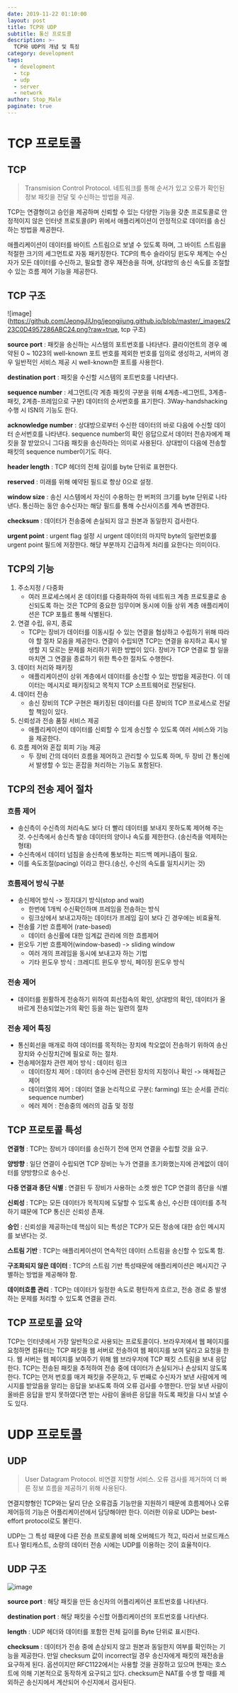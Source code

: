 ```yaml
---
date: 2019-11-22 01:10:00
layout: post
title: TCP와 UDP
subtitle: 통신 프로토콜
description: >-
  TCP와 UDP의 개념 및 특징
category: development
tags:
  - development
  - tcp
  - udp
  - server
  - network
author: Stop_Male
paginate: true
---
```


# TCP 프로토콜

## TCP

>  Transmision Control Protocol.
> 네트워크를 통해 순서가 있고 오류가 확인된 정보 패킷을 전달 및 수신하는 방법을 제공.

TCP는 연결형이고 승인을 제공하며 신뢰할 수 있는 다양한 기능을 갖춘 프로토콜로 안정적이지 않은 인터넷 프로토콜(IP) 위에서 애플리케이션이 안정적으로 데이터를 송신하는 방법을 제공한다.

애플리케이션이 데이터를 바이트 스트림으로 보낼 수 있도록 하며, 그 바이트 스트림을 적절한 크기의 세그먼트로 자동 패키징한다. TCP의 특수 슬라이딩 윈도우 체계는 수신자가 모든 데이터를 수신하고, 필요할 경우 재전송을 하며, 상대방의 송신 속도를 조절할 수 있는 흐름 제어 기능을 제공한다.

## TCP 구조

![image](https://github.com/JeongJiUng/jeongjiung.github.io/blob/master/_images/223C0D4957286ABC24.png?raw=true, tcp 구조)

**source port** : 패킷을 송신하는 시스템의 포트번호를 나타낸다. 클라이언트의 경우 예약된 0 ~ 1023의 well-known 포트 번호를 제외한 번호를 임의로 생성하고, 서버의 경우 일반적인 서비스 제공 시 well-known한 포트를 사용한다.

**destination port** : 패킷을 수신할 시스템의 포트번호를 나타낸다.

**sequence number** : 세그먼트(각 계층 패킷의 구분을 위해 4계층-세그먼트, 3계층-패킷, 2계층-프레임으로 구분) 데이터의 순서번호를 표기한다. 3Way-handshacking 수행 시 ISN의 기능도 한다.

**acknowledge number** : 상대방으로부터 수신한 데이터의 바로 다음에 수신할 데이터 순서번호를 나타낸다. sequence number의 확인 응답으로서 데이터 전송자에게 패킷을 잘 받았으니 그다음 패킷을 송신하라는 의미로 사용된다. 상대방이 다음에 전송할 패킷의 sequence number이기도 하다.

**header length** : TCP 헤더의 전체 길이를 byte 단위로 표현한다.

**reserved** : 미래를 위해 예약된 필드로 항상 0으로 설정.

**window size** : 송신 시스템에서 자신이 수용하는 한 버퍼의 크기를 byte 단위로 나타낸다. 통신하는 동안 송수신자는 해당 필드를 통해 수신사이즈를 계속 변경한다.

**checksum** : 데이터가 전송중에 손실되지 않고 원본과 동일한지 검사한다.

**urgent point** : urgent flag 설정 시 urgent 데이터의 마지막 byte의 일련번호를 urgent point 필드에 저장한다. 해당 부분까지 긴급하게 처리를 요한다는 의미이다.



## TCP의 기능

1. 주소지정 / 다중화
   * 여러 프로세스에서 온 데이터를 다중화하여 하위 네트워크 계층 프로토콜로 송신되도록 하는 것은 TCP의 중요한 임무이며 동시에 이들 상위 계층 애플리케이션은 TCP 포틀르 통해 식별된다.
2. 연결 수립, 유지, 종료
   * TCP는 장비가 데이터를 이동시킬 수 있는 연결을 협상하고 수립하기 위해 따라야 할 절차 모음을 제공한다. 연결이 수립되면 TCP는 연결을 유지하고 혹시 발생할 지 모르는 문제를 처리하기 위한 방법이 있다. 장비가 TCP 연결로 할 일을 마치면 그 연결을 종료하기 위한 특수한 절차도 수행한다.
3. 데이터 처리와 패키징
   * 애플리케이션이 상위 계층에서 데이터를 송신할 수 있는 방법을 제공한다. 이 데이터는 메시지로 패키징되고 목적지 TCP 소프트웨어로 전달된다.
4. 데이터 전송
   * 송신 장비의 TCP 구현은 패키징된 데이터를 다른 장비의 TCP 프로세스로 전달할 책임이 있다.
5. 신뢰성과 전송 품질 서비스 제공
   * 애플리케이션이 데이터를 신뢰할 수 있게 송신할 수 있도록 여러 서비스와 기능을 제공한다.
6. 흐름 제어와 혼잡 회피 기능 제공
   * 두 장비 간의 데이터 흐름을 제어하고 관리할 수 있도록 하며, 두 장비 간 통신에서 발생할 수 있는 혼잡을 처리하는 기능도 포함된다.

## TCP의 전송 제어 절차

### 흐름 제어

- 송신측이 수신측의 처리속도 보다 더 빨리 데이터를 보내지 못하도록 제어해 주는 것. 수신측에서 송신측 발송 데이터의 양이나 속도를 제한한다. (송신측을 억제하는 형태)
- 수신측에서 데이터 넘침을 송신측에 통보하는 피드백 메커니즘이 필요.
- 이를 속도조절(pacing) 이라고 한다.(송신, 수신의 속도를 일치시키는 것)

### 흐름제어 방식 구분

- 송신제어 방식 -> 정지대기 방식(stop and wait)
  * 한번에 1개씩 수신확인하며 프레임을 전송하는 방식
  * 링크상에서 보내고자하는 데이터가 프레임 길이 보다 긴 경우에는 비효율적.
- 전송률 기반 흐름제어 (rate-based)
  * 데이터 송신률에 대한 임계값 관리에 의한 흐름제어
- 윈오두 기반 흐름제어(window-based) -> sliding window
  * 여러 개의 프레임을 동시에 보내고자 하는 기법
  * 기타 윈도우 방식 : 크레디트 윈도우 방식, 페이징 윈도우 방식

### 전송 제어

- 데이터를 원활하게 전송하기 위하여 회선접속의 확인, 상대방의 확인, 데이터가 올바르게 전송되었는가의 확인 등을 하는 일련의 절차

### 전송 제어 특징

- 통신회선을 매개로 하여 데이터를 목적하는 장치에 착오없이 전송하기 위하여 송신장치와 수신장치간에 필요로 하는 절차.
- 전송제어절차 관련 제어 방식 : 데이터 링크
  * 데이터장치 제어 : 데이터 송수신에 관련된 장치의 지정이나 확인 -> 매체접근 제어
  * 데이터열의 제어 : 데이터 열을 논리적으로 구분(: farming) 또는 순서를 관리(: sequence number)
  * 에러 제어 : 전송중의 에러의 검출 및 정정

## TCP 프로토콜 특성

**연결형** : TCP는 장비가 데이터를 송신하기 전에 먼저 연결을 수립할 것을 요구.

**양방향** : 일단 연결이 수립되면 TCP 장비는 누가 연결을 초기화했는지에 관계없이 데이터를 양방향으로 송수신.

**다중 연결과 종단 식별** : 연결된 두 장비가 사용하는 소켓 쌍은 TCP 연결의 종단을 식별

**신뢰성** : TCP는 모든 데이터가 목적지에 도달할 수 있도록 송신, 수신한 데이터를 추적하기 떄문에 TCP 통신은 신뢰성 존재.

**승인** : 신뢰성을 제공하는데 핵심이 되는 특성은 TCP가 모든 정송에 대한 승인 메시지를 보낸다는 것.

**스트림 기반** : TCP는 애플리케이션이 연속적인 데이터 스트림을 송신할 수 있도록 함.

**구조화되지 않은 데이터** : TCP의 스트림 기반 특성때문에 애플리케이션은 메시지간 구별하는 방법을 제공해야 함.

**데이터흐름 관리** : TCP는 데이터가 일정한 속도로 평탄하게 흐르고, 전송 경로 중 발생하는 문제를 처리할 수 있도록 연결을 관리.

## TCP 프로토콜 요약

TCP는 인터넷에서 가장 일반적으로 사용되는 프로토콜이다. 브라우저에서 웹 페이지를 요청하면 컴퓨터는 TCP 패킷을 웹 서버로 전송하여 웹 페이지를 보여 달라고 요청을 한다. 웹 서버는 웹 페이지를 보여주기 위해 웹 브라우저에 TCP 패킷 스트림을 보내 응답한다. TCP는 전송된 패킷을 추적하여 전송 중에 데이터가 손실되거나 손상되지 않도록 한다. TCP는 먼저 번호를 매겨 패킷을 주문하고, 두 번째로 수신자가 보낸 사람에게 메시지를 받았음을 알리는 응답을 보내도록 하여 오류 검사를 수행한다. 만일 보낸 사람이 올바른 응답을 받지 못하였다면 받는 사람이 올바른 응답을 하도록 패킷을 다시 보낼 수도 있다.

# UDP 프로토콜

## UDP

> User Datagram Protocol. 비연결 지향형 서비스. 오류 검사를 제거하여 더 빠른 정보 흐름을 제공하기 위해 사용된다.

연결지향형인 TCP와는 달리 단순 오류검출 기능만을 지원하기 때문에 흐름제어나 오류제어등의 기능은 어플리케이션에서 담당해야만 한다. 이러한 이유로 UDP는 best-effort protocol로도 불린다.

UDP는 그 특성 때문에 다른 전송 프로토콜에 비해 오버헤드가 적고, 따라서 브로드캐스트나 멀티캐스트, 소량의 데이터 전송 시에는 UDP를 이용하는 것이 효율적이다.

## UDP 구조

![image](https://github.com/JeongJiUng/jeongjiung.github.io/blob/master/_images/2353BA34572873AF18.png?raw=true)

**source port** : 해당 패킷을 만든 송신자의 어플리케이션 포트번호를 나타낸다.

**destination port** : 해당 패킷을 수신할 어플리케이션의 포트번호를 나타낸다.

**length** : UDP 헤더와 데이터를 포함한 전체 길이를 Byte 단위로 표시한다.

**checksum** : 데이터가 전송 중에 손상되지 않고 원본과 동일한지 여부를 확인하는 기능을 제공한다. 만일 checksum 값이 incorrect일 경우 송신자에게 패킷의 재전송을 요구하게 된다. 옵션이지만 RFC1122에서는 사용할 것을 권장하고 있으며 현재는 호스트에 의해 기본적으로 동작하게 요구되고 있다. checksum은 NAT를 수생 할 때를 제외하곤 송신지에서 계산되어 수신지에서 검사된다.


